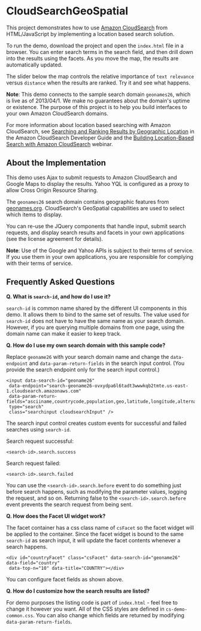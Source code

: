 CloudSearchGeoSpatial
=====================

This project demonstrates how to use [Amazon CloudSearch](http://aws.amazon.com/cloudsearch/) 
from HTML/JavaScript by implementing a location based search solution. 

To run the demo, download the project and open the `index.html` file in a browser. 
You can enter search terms in the search field, and then drill down into the results 
using the facets. As you move the map, the results are automatically updated. 

The slider below the map controls the relative importance of `text relevance` versus 
`distance` when the results are ranked. Try it and see what happens. 

**Note**: This demo connects to the sample search domain `geonames26`, which is 
live as of 2013/04/1. We make no guarantees about the domain's uptime or existence. 
The purpose of this project is to help you build interfaces to your own Amazon 
CloudSearch domains.

For more information about location based searching with Amazon CloudSearch, see 
[Searching and Ranking Results by Geographic Location](http://docs.aws.amazon.com/cloudsearch/latest/developerguide/geosearch.html) 
in the Amazon CloudSearch Developer Guide and the [Building Location-Based Search with Amazon CloudSearch](http://www.youtube.com/watch?v=gepnHJVXj8E&feature=youtu.be) webinar.

About the Implementation
------------------------

This demo uses Ajax to submit requests to Amazon CloudSearch and  Google Maps to display 
the results. Yahoo YQL is configured as a proxy to allow Cross Origin Resource Sharing.

The `geonames26` search domain contains geographic features from [geonames.org](http://www.geonames.org/export/). 
CloudSearch's GeoSpatial capabilities are used to select which items to display. 

You can re-use the JQuery components that handle input, submit search requests, and 
display search results and facets in your own applications (see the license 
agreement for details). 

**Note**: Use of the Google and Yahoo APIs is subject to their terms of service. If you 
use them in your own applications, you are responsible for complying with their terms 
of service.

Frequently Asked Questions
--------------------------

**Q. What is `search-id`, and how do I use it?**

`search-id` is common name shared by the different UI components in this demo. It allows 
them to bind to the same set of results. The value used for `search-id` does not have to 
have the same name as your search domain. However, if you are querying multiple domains from one 
page, using the domain name can make it easier to keep track.

**Q. How do I use my own search domain with this sample code?**

Replace `geoname26` with your search domain name and change the `data-endpoint` and 
`data-param-return-fields` in the search input control. (You provide the search endpoint 
only for the search input control.)

    <input data-search-id="geoname26" 
     data-endpoint="search-geoname26-ovxydpa6l6tadt3wwwkqb2tmte.us-east-1.cloudsearch.amazonaws.com"
     data-param-return-fields="asciiname,countrycode,population,geo,latitude,longitude,alternatenames"
     type="search"
     class="searchinput cloudsearchInput" />

The search input control creates custom events for successful and failed searches using 
`search-id`.

Search request successful:

    <search-id>.search.success
    
Search request failed:
    
    <search-id>.search.failed

You can use the `<search-id>.search.before` event to do something just before search 
happens, such as modifying the parameter values, logging the request, and so on. Returning 
false to the `<search-id>.search.before` event prevents the search request from being sent.

**Q. How does the Facet UI widget work?**

The facet container has a css class name of `csFacet` so the facet widget will be applied 
to the container. Since the facet widget is bound to the same `search-id` as search input, 
it will update the facet contents whenever a search happens.

    <div id="countryFacet" class="csFacet" data-search-id="geoname26" data-field="country" 
     data-top-n="10" data-title="COUNTRY"></div>

You can configure facet fields as shown above.

**Q. How do I customize how the search results are listed?**

For demo purposes the listing code is part of `index.html` - feel free to change it however 
you want. All of the CSS styles are defined in `cs-demo-common.css`. You can also change 
which fields are returned by modifying `data-param-return-fields`.

